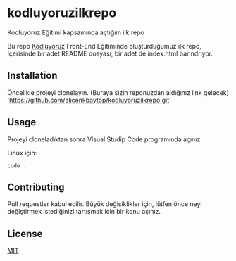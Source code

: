 # kodluyoruzilkrepo
Kodluyoruz Eğitimi kapsamında açtığım ilk repo

Bu repo [Kodluyoruz](https://app.patika.dev/courses/git/odev1) Front-End Eğitiminde oluşturduğumuz ilk repo, İçerisinde bir adet README dosyası, bir adet de index.html barındrıyor.

## Installation
Öncelikle projeyi clonelayın. (Buraya sizin reponuzdan aldığınız link gelecek)
'https://github.com/alicenkbaytop/kodluyoruzilkrepo.git'

## Usage
Projeyi cloneladıktan sonra Visual Studip Code programında açınız.

Linux için:

```cd kodluyoruzrepo
code .
```

## Contributing
Pull requestler kabul edilir. Büyük değişiklikler için, lütfen önce neyi değiştirmek istediğinizi tartışmak için bir konu açınız.

## License
[MIT](https://github.com/alicenkbaytop/kodluyoruzilkrepo/blob/main/LICENSE)